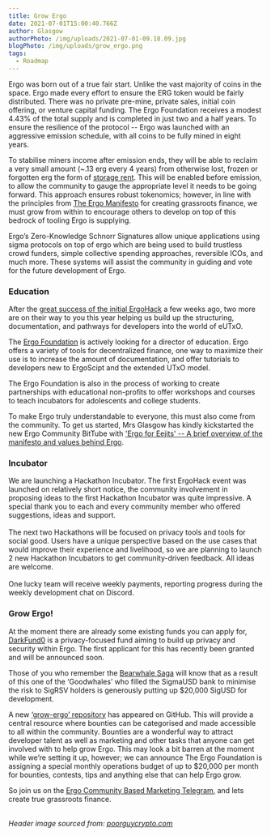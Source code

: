 ```yaml
---
title: Grow Ergo
date: 2021-07-01T15:00:40.766Z
author: Glasgow
authorPhoto: /img/uploads/2021-07-01-09.18.09.jpg
blogPhoto: /img/uploads/grow_ergo.png
tags:
  - Roadmap
---
```

Ergo was born out of a true fair start. Unlike the vast majority of coins in the space. Ergo made every effort to ensure the ERG token would be fairly distributed. There was no private pre-mine, private sales, initial coin offering, or venture capital funding. The Ergo Foundation receives a modest 4.43% of the total supply and is completed in just two and a half years. To ensure the resilience of the protocol -- Ergo was launched with an aggressive emission schedule, with all coins to be fully mined in eight years. 

To stabilise miners income after emission ends, they will be able to reclaim a very small amount (~.13 erg every 4 years) from otherwise lost, frozen or forgotten erg the form of [storage rent](https://fc18.ifca.ai/bitcoin/papers/bitcoin18-final18.pdf). This will be enabled before emission, to allow the community to gauge the appropriate level it needs to be going forward. This approach ensures robust tokenomics; however, in line with the principles from [The Ergo Manifesto](https://ergoplatform.org/en/blog/2021-04-26-the-ergo-manifesto/) for creating grassroots finance, we must grow from within to encourage others to develop on top of this bedrock of tooling Ergo is supplying.  

Ergo’s Zero-Knowledge Schnorr Signatures allow unique applications using sigma protocols on top of ergo which are being used to build trustless crowd funders, simple collective spending approaches, reversible ICOs, and much more. These systems will assist the community in guiding and vote for the future development of Ergo. 

### Education

After the [great success of the initial ErgoHack](https://ergoplatform.org/en/blog/2021-06-19-ergohack/) a few weeks ago, two more are on their way to you this year helping us build up the structuring, documentation, and pathways for developers into the world of eUTxO. 

The [Ergo Foundation](https://ergoplatform.org/en/foundation/) is actively looking for a director of education. Ergo offers a variety of tools for decentralized finance, one way to maximize their use is to increase the amount of documentation, and offer tutorials to developers new to ErgoScipt and the extended UTxO model.

The Ergo Foundation is also in the process of working to create partnerships with educational non-profits to offer workshops and courses to teach incubators for adolescents and college students. 

To make Ergo truly understandable to everyone, this must also come from the community. To get us started, Mrs Glasgow has kindly kickstarted the new Ergo Community BitTube with ['Ergo for Eejits' -- A brief overview of the manifesto and values behind Ergo](https://bittube.tv/post/f1f55780-6365-433a-add1-1e33049c2f8f). 

### Incubator

We are launching a Hackathon Incubator. The first ErgoHack event was launched on relatively short notice, the community involvement in proposing ideas to the first Hackathon Incubator was quite impressive. A special thank you to each and every community member who offered suggestions, ideas and support.\
\
The next two Hackathons will be focused on privacy tools and tools for social good. Users have a unique perspective based on the use cases that would improve their experience and livelihood, so we are planning to launch 2 new Hackathon Incubators to get community-driven feedback. All ideas are welcome.\
\
One lucky team will receive weekly payments, reporting progress during the weekly development chat on Discord. 

### Grow Ergo!

At the moment there are already some existing funds you can apply for, [DarkFund0](https://www.ergoforum.org/t/darkfund0-zk-fund-for-privacy-applications/398) is a privacy-focused fund aiming to build up privacy and security within Ergo. The first applicant for this has recently been granted and will be announced soon.

Those of you who remember the [Bearwhale Saga](https://ergoplatform.org/en/blog/2021-05-13-bearwhale-saga/) will know that as a result of this one of the ‘Goodwhales’ who filled the SigmaUSD bank to minimise the risk to SigRSV holders is generously putting up $20,000 SigUSD for development. 

A new [‘grow-ergo’ repository](https://github.com/ergoplatform/grow-ergo/issues) has appeared on GitHub. This will provide a central resource where bounties can be categorised and made accessible to all within the community. Bounties are a wonderful way to attract developer talent as well as marketing and other tasks that anyone can get involved with to help grow Ergo. This may look a bit barren at the moment while we’re setting it up, however; we can announce The Ergo Foundation is assigning a special monthly operations budget of up to $20,000 per month for bounties, contests, tips and anything else that can help Ergo grow.

So join us on the [Ergo Community Based Marketing Telegram](https://t.me/ErgoSocials), and lets create true grassroots finance. 

\
*Header image sourced from: [poorguycrypto.com](https://www.poorguycrypto.com/)*